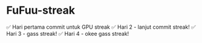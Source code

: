 # FuFuu-streak
✅ Hari pertama commit untuk GPU streak
✅ Hari 2 - lanjut commit streak!
✅ Hari 3 - gass streak!
✅ Hari 4 - okee gass streak!
